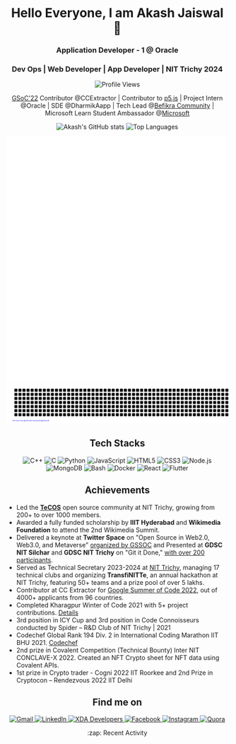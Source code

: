 <h1 align="center">Hello Everyone, I am Akash Jaiswal 👋</h1>
<h3 align="center">Application Developer - 1 @ Oracle</h3> 
<h3 align="center">Dev Ops | Web Developer | App Developer | NIT Trichy 2024</h3>

<p align="center">
  <img src="https://komarev.com/ghpvc/?username=jaiakash&style=flat-square" alt="Profile Views" />
</p>

<p align="center">
  <a href="https://summerofcode.withgoogle.com/programs/2022/projects/Sg34Qe09">GSoC'22</a> Contributor @CCExtractor |
  Contributor to <a href="https://p5js.org/events/stf-2024/">p5.js</a> |
  Project Intern @Oracle |
  SDE @DharmikAapp |
  Tech Lead @<a href="https://www.linkedin.com/company/befikracommunity">Befikra Community</a> |
  Microsoft Learn Student Ambassador @<a href="https://www.microsoft.com">Microsoft</a>
</p>

<p align="center">
  <img src="https://github-readme-stats.vercel.app/api?username=jaiakash&count_private=true&show_icons=true&theme=radical" alt="Akash's GitHub stats" />
  <img src="https://github-readme-stats.vercel.app/api/top-langs/?username=jaiakash&layout=compact&show_icons=true&theme=radical" alt="Top Languages" />
</p>

<p align="center">
  <picture>
    <img src="/github-metrics.svg" alt="Metrics">
  </picture>
  <img src="gitartwork.svg" alt="Git Artwork" />
</p>

<h2 align="center">Tech Stacks</h2>

<p align="center">
  <img src="https://img.shields.io/badge/C%2B%2B-00599C?style=for-the-badge&logo=c%2B%2B&logoColor=white" alt="C++">
  <img src="https://img.shields.io/badge/C-A8B9CC?style=for-the-badge&logo=c&logoColor=white" alt="C">
  <img src="https://img.shields.io/badge/Python-3776AB?style=for-the-badge&logo=python&logoColor=white" alt="Python">
  <img src="https://img.shields.io/badge/Javascript-F7DF1E?style=for-the-badge&logo=javascript&logoColor=white" alt="JavaScript">
  <img src="https://img.shields.io/badge/HTML5-E34F26?style=for-the-badge&logo=html5&logoColor=white" alt="HTML5">
  <img src="https://img.shields.io/badge/CSS3-1572B6?style=for-the-badge&logo=css3&logoColor=white" alt="CSS3">
  <img src="https://img.shields.io/badge/Node.js-339933?style=for-the-badge&logo=node.js&logoColor=white" alt="Node.js">
  <img src="https://img.shields.io/badge/MongoDB-47A248?style=for-the-badge&logo=mongodb&logoColor=white" alt="MongoDB">
  <img src="https://img.shields.io/badge/Bash-4EAA25?style=for-the-badge&logo=gnubash&logoColor=white" alt="Bash">
  <img src="https://img.shields.io/badge/Docker-2496ED?style=for-the-badge&logo=docker&logoColor=white" alt="Docker">
  <img src="https://img.shields.io/badge/React-61DAFB?style=for-the-badge&logo=react&logoColor=white" alt="React">
  <img src="https://img.shields.io/badge/Flutter-02569B?style=for-the-badge&logo=flutter&logoColor=white" alt="Flutter">
</p>

<h2 align="center">Achievements</h2>

<ul>
  <li>Led the <strong><a href="https://www.instagram.com/tecos.nitt/">TeCOS</a></strong> open source community at NIT Trichy, growing from 200+ to over 1000 members.</li>
  <li>Awarded a fully funded scholarship by <strong>IIIT Hyderabad</strong> and <strong>Wikimedia Foundation</strong> to attend the 2nd Wikimedia Summit.</li>
  <li>Delivered a keynote at <strong>Twitter Space</strong> on "Open Source in Web2.0, Web3.0, and Metaverse" <a href="https://x.com/girlscriptsoc/status/1685742096727334912">organized by GSSOC</a> and Presented at <strong>GDSC NIT Silchar</strong> and <strong>GDSC NIT Trichy</strong> on "Git it Done," <a href="https://www.youtube.com/watch?v=hUftYgmZopY">with over 200 participants</a>.</li>
  <li>Served as Technical Secretary 2023-2024 at <a href="https://nitt.edu/home/students/clubsnassocs/techclubs/">NIT Trichy</a>, managing 17 technical clubs and organizing <strong>TransfiNITTe</strong>, an annual hackathon at NIT Trichy, featuring 50+ teams and a prize pool of over 5 lakhs.</li>
  <li>Contributor at CC Extractor for <a href="https://summerofcode.withgoogle.com/programs/2022/projects/Sg34Qe09">Google Summer of Code 2022</a>, out of 4000+ applicants from 96 countries.</li>
  <li>Completed Kharagpur Winter of Code 2021 with 5+ project contributions. <a href="https://kwoc21.kossiitkgp.org/stats/student/jaiakash">Details</a></li>
  <li>3rd position in ICY Cup and 3rd position in Code Connoisseurs conducted by Spider – R&D Club of NIT Trichy | 2021</li>
  <li>Codechef Global Rank 194 Div. 2 in International Coding Marathon IIT BHU 2021. <a href="https://www.codechef.com/rankings/ICM2021B?itemsPerPage=100&order=asc&page=1&search=akashjaiswal03&sortBy=rank">Codechef</a></li>
  <li>2nd prize in Covalent Competition (Technical Bounty) Inter NIT CONCLAVE-X 2022. Created an NFT Crypto sheet for NFT data using Covalent APIs.</li>
  <li>1st prize in Crypto trader - Cogni 2022 IIT Roorkee and 2nd Prize in Cryptocon – Rendezvous 2022 IIT Delhi</li>
</ul>

<h2 align="center">Find me on</h2>

<p align="center">
  <a href="mailto:akashjaiswal3846@gmail.com">
    <img src="https://img.shields.io/badge/Gmail-D14836?style=for-the-badge&logo=gmail&logoColor=white" alt="Gmail">
  </a>
  <a href="https://www.linkedin.com/in/akashjaiswal03/">
    <img src="https://img.shields.io/badge/LinkedIn-0077B5?style=for-the-badge&logo=linkedin&logoColor=white" alt="LinkedIn">
  </a>
  <a href="https://forum.xda-developers.com/m/akashjaiswal03.8802760/">
    <img src="https://img.shields.io/badge/XDA-Developers-F59812?style=for-the-badge&logo=xda-developers&logoColor=white" alt="XDA Developers">
  </a>
  <a href="http://facebook.com/AkashJaiswal03">
    <img src="https://img.shields.io/badge/Facebook-1877F2?style=for-the-badge&logo=facebook&logoColor=white" alt="Facebook">
  </a>
  <a href="https://www.instagram.com/a_kashhhhhh_">
    <img src="https://img.shields.io/badge/Instagram-E4405F?style=for-the-badge&logo=instagram&logoColor=white" alt="Instagram">
  </a>
  <a href="https://www.quora.com/profile/Akash-Jaiswal-116">
    <img src="https://img.shields.io/badge/Quora-%23B92B27.svg?&style=for-the-badge&logo=Quora&logoColor=white" alt="Quora">
  </a>
</p>

<p align="center">
 :zap: Recent Activity
  <!--START_SECTION:activity-->


  <!--END_SECTION:activity-->

</p>
